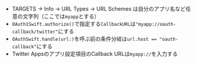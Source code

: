 <!-- title:OAuthSwiftでTwitterを認証するときのCallback URLについて -->
- TARGETS -> Info -> URL Types -> URL Schemes は自分のアプリ名など任意の文字列（ここでは`myapp`とする）
- `OAuth1Swift.authorize()`で指定する`CallbackURL`は`"myapp://oauth-callback/twitter"`にする
- `OAuthSwift.handle(url:)`を呼ぶ前の条件分岐は`url.host == "oauth-callback"`にする
- Twitter Appsのアプリ設定項目のCallback URLは`myapp://`を入力する

